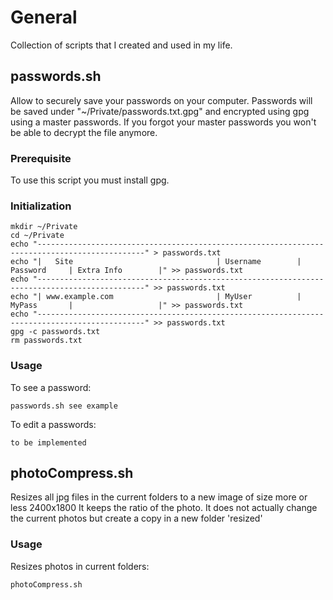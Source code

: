 # General

Collection of scripts that I created and used in my life.


## passwords.sh

Allow to securely save your passwords on your computer.
Passwords will be saved under "~/Private/passwords.txt.gpg" and encrypted using gpg using a master passwords.
If you forgot your master passwords you won't be able to decrypt the file anymore.

### Prerequisite

To use this script you must install gpg.

### Initialization

    mkdir ~/Private
    cd ~/Private
    echo "----------------------------------------------------------------------------------------------" > passwords.txt
    echo "|   Site                                | Username        | Password     | Extra Info        |" >> passwords.txt
    echo "----------------------------------------------------------------------------------------------" >> passwords.txt
    echo "| www.example.com                       | MyUser          | MyPass       |                   |" >> passwords.txt
    echo "----------------------------------------------------------------------------------------------" >> passwords.txt
    gpg -c passwords.txt
    rm passwords.txt

### Usage

To see a password:

    passwords.sh see example

To edit a passwords:

    to be implemented



## photoCompress.sh

Resizes all jpg files in the current folders to a new image of size more or less 2400x1800
It keeps the ratio of the photo.
It does not actually change the current photos but create a copy in a new folder 'resized'

### Usage

Resizes photos in current folders:

    photoCompress.sh

